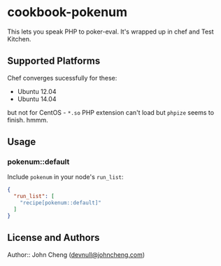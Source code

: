 # cookbook-pokenum

This lets you speak PHP to poker-eval. It's wrapped up in chef and Test Kitchen.

## Supported Platforms

Chef converges sucessfully for these:

* Ubuntu 12.04
* Ubuntu 14.04

but not for CentOS - `*.so` PHP extension can't load but `phpize` seems to finish. hmmm.



## Usage

### pokenum::default

Include `pokenum` in your node's `run_list`:

```json
{
  "run_list": [
    "recipe[pokenum::default]"
  ]
}
```

## License and Authors

Author:: John Cheng (<devnull@johncheng.com>)
